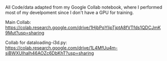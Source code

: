 All Code/data adapted from my Google Collab notebook, where I performed most of my develpoment since I don't have a GPU for training.

Main Collab: https://colab.research.google.com/drive/1HjbPqYIipTjptA8fVTfds1QDCJmK9Mut?usp=sharing

Collab for dataloading-i3d.py: https://colab.research.google.com/drive/1L4MfUu4m-sjBWXUIhalh46AOZc6DbKhT?usp=sharing

